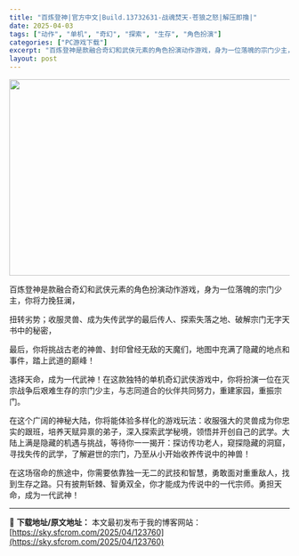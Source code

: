```yaml
---
title: "百炼登神|官方中文|Build.13732631-战魂焚天-苍狼之怒|解压即撸|"
date: 2025-04-03
tags: ["动作", "单机", "奇幻", "探索", "生存", "角色扮演"]
categories: ["PC游戏下载"]
excerpt: "百炼登神是款融合奇幻和武侠元素的角色扮演动作游戏，身为一位落魄的宗门少主，你将力挽狂澜， 扭转劣势；收服灵兽、成为失传武学的最后传人、探索失落之地、破解宗门无字天书中的秘密， 最后，你将挑战古老的神兽、封印曾经无敌的天魔们，地图中充满了隐藏的地点和事件，踏上武道的巅峰！ 选择天命，成为一代武神！在这&hellip;"
layout: post
---
```


<img class="aligncenter size-full wp-image-123762" src="https://sky.sfcrom.com/wp-content/uploads/2025/04/2025040304295862.webp" alt="" width="616" height="353" />

百炼登神是款融合奇幻和武侠元素的角色扮演动作游戏，身为一位落魄的宗门少主，你将力挽狂澜，

扭转劣势；收服灵兽、成为失传武学的最后传人、探索失落之地、破解宗门无字天书中的秘密，

最后，你将挑战古老的神兽、封印曾经无敌的天魔们，地图中充满了隐藏的地点和事件，踏上武道的巅峰！

选择天命，成为一代武神！在这款独特的单机奇幻武侠游戏中，你将扮演一位在灭宗战争后艰难生存的宗门少主，与志同道合的伙伴共同努力，重建家园，重振宗门。

在这个广阔的神秘大陆，你将能体验多样化的游戏玩法：收服强大的灵兽成为你忠实的跟班，培养天赋异禀的弟子，深入探索武学秘境，领悟并开创自己的武学。大陆上满是隐藏的机遇与挑战，等待你一一揭开：探访传功老人，窥探隐藏的洞窟，寻找失传的武学，了解避世的宗门，乃至从小开始收养传说中的神兽！

在这场宿命的旅途中，你需要依靠独一无二的武技和智慧，勇敢面对重重敌人，找到生存之路。只有披荆斩棘、智勇双全，你才能成为传说中的一代宗师。勇担天命，成为一代武神！

---
📖 **下载地址/原文地址：** 本文最初发布于我的博客网站：[https://sky.sfcrom.com/2025/04/123760](https://sky.sfcrom.com/2025/04/123760)

